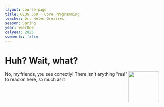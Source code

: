 ```yaml
---
layout: course-page
title: GEOG 560 - Core Programming
teacher: Dr. Helen Greatrex
season: Spring
year: YearOne
calyear: 2023
comments: false
---
```


# Huh? Wait, what? 

<img align="right" width="100" height="100" src="https://media.giphy.com/media/l4JA1COQqiZB6/giphy.gif">

No, my friends, you see correctly! There isn't anything "real" to read on here, so much as it
